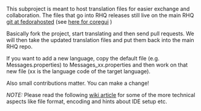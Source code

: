This subproject is meant to host translation files for easier exchange and collaboration. The files that go into RHQ 
releases still live on the main RHQ [git at fedorahosted][2] (see [here for coregui][3] )

Basically fork the project, start translating and then send pull requests. We will then take the updated translation 
files and put them back into the main RHQ repo.

If you want to add a new language, copy the default file (e.g. Messages.properties) to Messages_xx.properties and then
work on that new file (xx is the language code of the target language).

Also small contributions matter. You can make a change!

*NOTE:* Please read the following [wiki article][1] for some of the more technical aspects 
like file format, encoding and hints about IDE setup etc.



[1]: http://rhq-project.org/display/RHQ/Working+with+the+Resource+Bundles
[2]: http://git.fedorahosted.org/git/?p=rhq/rhq.git;a=summary
[3]: http://git.fedorahosted.org/git/?p=rhq/rhq.git;a=tree;f=modules/enterprise/gui/coregui/src/main/resources/org/rhq/enterprise/gui/coregui/client;h=cd9bf5f208c22ddae9d3a394c99ba6f073cb2771;hb=HEAD

